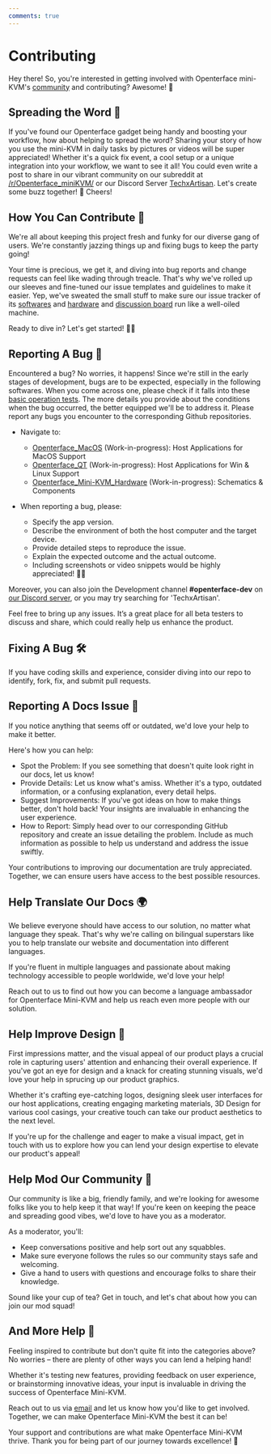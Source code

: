```yaml
---
comments: true
---
```


# Contributing

Hey there! So, you're interested in getting involved with Openterface mini-KVM's [community](/community) and contributing? Awesome! 🧡

## Spreading the Word 📢

If you've found our Openterface gadget being handy and boosting your workflow, how about helping to spread the word? Sharing your story of how you use the mini-KVM in daily tasks by pictures or videos will be super appreciated! Whether it's a quick fix event, a cool setup or a unique integration into your workflow, we want to see it all! You could even write a post to share in our vibrant community on our subreddit at [/r/Openterface_miniKVM/](https://www.reddit.com/r/Openterface_miniKVM/) or our Discord Server [TechxArtisan](https://discord.gg/sFTJD6a3R8). Let's create some buzz together! 🚀 Cheers!

## How You Can Contribute 🌟

We're all about keeping this project fresh and funky for our diverse gang of users. We're constantly jazzing things up and fixing bugs to keep the party going!

Your time is precious, we get it, and diving into bug reports and change requests can feel like wading through treacle. That's why we've rolled up our sleeves and fine-tuned our issue templates and guidelines to make it easier. Yep, we've sweated the small stuff to make sure our issue tracker of its [softwares](/quick-start/#install-host-application) and [hardware](https://github.com/TechxArtisanStudio/Openterface_Mini-KVM_Hardware) and [discussion board](https://github.com/TechxArtisanStudio/Openterface/discussions) run like a well-oiled machine.

Ready to dive in? Let's get started! 🏊‍♂️

## Reporting A Bug 🐛

Encountered a bug? No worries, it happens! Since we're still in the early stages of development, bugs are to be expected, especially in the following softwares. When you come across one, please check if it falls into these [basic operation tests](/basic). The more details you provide about the conditions when the bug occurred, the better equipped we'll be to address it. Please report any bugs you encounter to the corresponding Github repositories.

- Navigate to: 
    - [Openterface_MacOS](https://github.com/TechxArtisanStudio/Openterface_MacOS) (Work-in-progress): Host Applications for MacOS Support
    - [Openterface_QT](https://github.com/TechxArtisanStudio/Openterface_QT) (Work-in-progress): Host Applications for Win & Linux Support
    - [Openterface_Mini-KVM_Hardware](https://github.com/TechxArtisanStudio/Openterface_Mini-KVM_Hardware
    ) (Work-in-progress): Schematics & Components

- When reporting a bug, please:
    - Specify the app version.
    - Describe the environment of both the host computer and the target device.
    - Provide detailed steps to reproduce the issue.
    - Explain the expected outcome and the actual outcome.
    - Including screenshots or video snippets would be highly appreciated! 📸🎥

Moreover, you can also join the Development channel **#openterface-dev** on [our Discord server](https://discord.gg/sFCXHrpDcc), or you may try searching for 'TechxArtisan'.

Feel free to bring up any issues. It’s a great place for all beta testers to discuss and share, which could really help us enhance the product.

## Fixing A Bug 🛠️
If you have coding skills and experience, consider diving into our repo to identify, fork, fix, and submit pull requests.

## Reporting A Docs Issue 📝

If you notice anything that seems off or outdated, we'd love your help to make it better.

Here's how you can help:

- Spot the Problem: If you see something that doesn't quite look right in our docs, let us know!
- Provide Details: Let us know what's amiss. Whether it's a typo, outdated information, or a confusing explanation, every detail helps.
- Suggest Improvements: If you've got ideas on how to make things better, don't hold back! Your insights are invaluable in enhancing the user experience.
- How to Report: Simply head over to our corresponding GitHub repository and create an issue detailing the problem. Include as much information as possible to help us understand and address the issue swiftly.

Your contributions to improving our documentation are truly appreciated. Together, we can ensure users have access to the best possible resources.

## Help Translate Our Docs 🌍

We believe everyone should have access to our solution, no matter what language they speak. That's why we're calling on bilingual superstars like you to help translate our website and documentation into different languages.

If you're fluent in multiple languages and passionate about making technology accessible to people worldwide, we'd love your help!

Reach out to us to find out how you can become a language ambassador for Openterface Mini-KVM and help us reach even more people with our solution.

## Help Improve Design 🎨
First impressions matter, and the visual appeal of our product plays a crucial role in capturing users' attention and enhancing their overall experience. If you've got an eye for design and a knack for creating stunning visuals, we'd love your help in sprucing up our product graphics.

Whether it's crafting eye-catching logos, designing sleek user interfaces for our host applications, creating engaging marketing materials, 3D Design for various cool casings, your creative touch can take our product aesthetics to the next level.

If you're up for the challenge and eager to make a visual impact, get in touch with us to explore how you can lend your design expertise to elevate our product's appeal!

## Help Mod Our Community 🤝

Our community is like a big, friendly family, and we're looking for awesome folks like you to help keep it that way! If you're keen on keeping the peace and spreading good vibes, we'd love to have you as a moderator.

As a moderator, you'll:

- Keep conversations positive and help sort out any squabbles.
- Make sure everyone follows the rules so our community stays safe and welcoming.
- Give a hand to users with questions and encourage folks to share their knowledge.

Sound like your cup of tea? Get in touch, and let's chat about how you can join our mod squad!

## And More Help 🚀
Feeling inspired to contribute but don't quite fit into the categories above? No worries – there are plenty of other ways you can lend a helping hand!

Whether it's testing new features, providing feedback on user experience, or brainstorming innovative ideas, your input is invaluable in driving the success of Openterface Mini-KVM.

Reach out to us via [email](mailto:info@techxartisan.com) and let us know how you'd like to get involved. Together, we can make Openterface Mini-KVM the best it can be!

Your support and contributions are what make Openterface Mini-KVM thrive. Thank you for being part of our journey towards excellence! 🚀